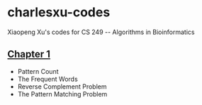 # charlesxu-codes
Xiaopeng Xu's codes for CS 249 -- Algorithms in Bioinformatics

## [Chapter 1](https://github.com/kaust-cs249-2020/charlesxu-codes/blob/master/Chapter%201.ipynb)
- Pattern Count
- The Frequent Words
- Reverse Complement Problem
- The Pattern Matching Problem
